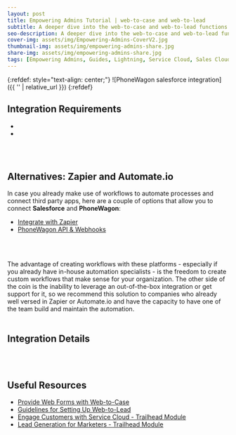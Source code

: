 ```yaml
---
layout: post
title: Empowering Admins Tutorial | web-to-case and web-to-lead
subtitle: A deeper dive into the web-to-case and web-to-lead functions. Learn the ropes with this tutorial.
seo-description: A deeper dive into the web-to-case and web-to-lead functions. Learn the ropes with this tutorial.
cover-img: assets/img/Empowering-Admins-CoverV2.jpg
thumbnail-img: assets/img/empowering-admins-share.jpg
share-img: assets/img/empowering-admins-share.jpg
tags: [Empowering Admins, Guides, Lightning, Service Cloud, Sales Cloud, Tutorial]
---
```


{:refdef: style="text-align: center;"}
![PhoneWagon salesforce integration]({{ '' | relative_url }})
{:refdef}

## Integration Requirements
* 
* 
<br/>
<br/>

## Alternatives: Zapier and Automate.io
In case you already make use of workflows to automate processes and connect third party apps, here are a couple of options that allow you to connect **Salesforce** and **PhoneWagon**:
* [Integrate with Zapier](https://zapier.com/apps/phonewagon/integrations/salesforce)
* [PhoneWagon API & Webhooks](https://support.phonewagon.com/en/articles/4136798-phonewagon-api-webhooks-updated-2020)
<br/>
<br/>

The advantage of creating workflows with these platforms - especially if you already have in-house automation specialists - is the freedom to create custom workflows that make sense for your organization.
The other side of the coin is the inability to leverage an out-of-the-box integration or get support for it, so we recommend this solution to companies who already well versed in Zapier or Automate.io and have the capacity to have one of the team build and maintain the automation.
<br/>
<br/>

## Integration Details
<br/>
<br/>

## Useful Resources
* [Provide Web Forms with Web-to-Case](https://help.salesforce.com/articleView?id=sf.customize_casecapture.htm&type=5)
* [Guidelines for Setting Up Web-to-Lead](https://help.salesforce.com/articleView?id=sf.customize_leadpreparation.htm&type=5)
* [Engage Customers with Service Cloud - Trailhead Module](https://trailhead.salesforce.com/en/content/learn/modules/service_digital_engagement/service_digital_cloud)
* [Lead Generation for Marketers - Trailhead Module](https://trailhead.salesforce.com/en/content/learn/modules/lead-generation-for-marketers)

